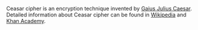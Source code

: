Ceasar cipher is an encryption technique invented by [Gaius Julius Caesar](https://simple.wikipedia.org/wiki/Julius_Caesar#). Detailed information about Ceasar cipher can be found in [Wikipedia](https://en.wikipedia.org/wiki/Caesar_cipher) and [Khan Academy](https://www.khanacademy.org/computing/computer-science/cryptography/crypt/v/caesar-cipher#).